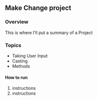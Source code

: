 ## Make Change project

### Overview

This is where I'll put a summary of a Project

### Topics
  * Taking User Input
  * Casting
  * Methods

  ####  How to run
  1. instructions
  2. instructions
